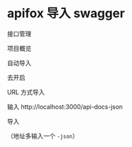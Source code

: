 # apifox 导入 swagger

接口管理

项目概览

自动导入

去开启

URL 方式导入

输入 http://localhost:3000/api-docs-json

导入

（地址多输入一个 `-json`）

